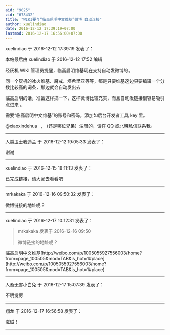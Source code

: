 ```yaml
---
aid: "9025"
zid: "678432"
title: "WIKI要与“临高启明中文维基”微博 自动连接"
author: xuelindiao
date: 2016-12-12 17:39:19+07:00
lastmod: 2016-12-17 16:56:00+07:00
---
```


xuelindiao 于 2016-12-12 17:39:19 发表了：

本帖最后由 xuelindiao 于 2016-12-12 17:52 编辑

经灰机 WIKI 管理员提醒，临高启明维基现在支持自动发微博的。

同一个灰机的冰火维基、魔戒、塔希里亚等等，都是只要维基这边只要编辑一个分数比较高的词条，那边就会自动发出去

临高启明的话，准备这样搞一下，这样微博比较充实，而且自动发链接很容易吸引点进来 。

需要“临高启明中文维基”的账号和密码，添加如后台开发者工具 key 里。

@xiaoxindehua   ,　(还是哪位兄弟）注册的，请在 QQ 或北朝私信联系我。

---

人类卫士我迪兰 于 2016-12-12 19:05:33 发表了：

谢谢

---

xuelindiao 于 2016-12-15 18:11:13 发表了：

已完成链接，请大家去看看吧

---

mrkakaka 于 2016-12-16 09:50:32 发表了：

微博链接的地址呢？

---

xuelindiao 于 2016-12-17 10:12:31 发表了：

> mrkakaka 发表于 2016-12-16 09:50
>
> 微博链接的地址呢？

[临高启明中文维基](http://weibo.com/lingaoqiming?refer_flag=1005055014_)[http://weibo.com/p/1005055927556003/home?from=page_100505&mod=TAB&is_hot=1#place](http://weibo.com/p/1005055927556003/home?from=page_100505&mod=TAB&is_hot=1#place)

---

人畜无害小白免 于 2016-12-17 15:07:39 发表了：

不明觉厉

---

翔龙 于 2016-12-17 16:56:58 发表了：

滋磁！

---
